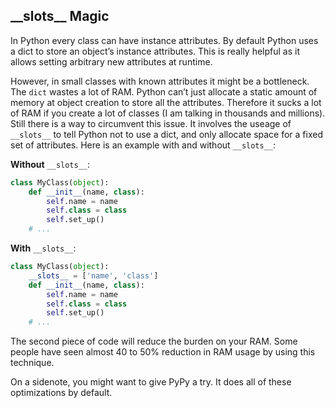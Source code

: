 ## \_\_slots\_\_ Magic

In Python every class can have instance attributes. By default Python uses a dict to store an object’s instance attributes. This is really helpful as it allows setting arbitrary new attributes at runtime. 

However, in small classes with known attributes it might be a bottleneck. The `dict` wastes a lot of RAM. Python can’t just allocate a static amount of memory at object creation to store all the attributes. Therefore it sucks a lot of RAM if you create a lot of classes (I am talking in thousands and millions). Still there is a way to circumvent this issue. It involves the useage of `__slots__` to tell Python not to use a dict, and only allocate space for a fixed set of attributes. Here is an example with and without `__slots__`:

__Without__ `__slots__`:

```python
class MyClass(object):
    def __init__(name, class):
        self.name = name
        self.class = class
        self.set_up()
    # ...
```

__With__ `__slots__`:

```python
class MyClass(object):
    __slots__ = ['name', 'class']
    def __init__(name, class):
        self.name = name
        self.class = class
        self.set_up()
    # ...
```

The second piece of code will reduce the burden on your RAM. Some people have seen almost 40 to 50% reduction in RAM usage by using this technique.

On a sidenote, you might want to give PyPy a try. It does all of these optimizations by default.